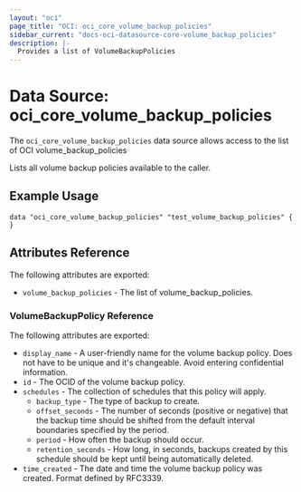 ```yaml
---
layout: "oci"
page_title: "OCI: oci_core_volume_backup_policies"
sidebar_current: "docs-oci-datasource-core-volume_backup_policies"
description: |-
  Provides a list of VolumeBackupPolicies
---
```


# Data Source: oci_core_volume_backup_policies
The `oci_core_volume_backup_policies` data source allows access to the list of OCI volume_backup_policies

Lists all volume backup policies available to the caller.

## Example Usage

```hcl
data "oci_core_volume_backup_policies" "test_volume_backup_policies" {
}
```

## Attributes Reference

The following attributes are exported:

* `volume_backup_policies` - The list of volume_backup_policies.

### VolumeBackupPolicy Reference

The following attributes are exported:

* `display_name` - A user-friendly name for the volume backup policy. Does not have to be unique and it's changeable. Avoid entering confidential information. 
* `id` - The OCID of the volume backup policy.
* `schedules` - The collection of schedules that this policy will apply.
	* `backup_type` - The type of backup to create.
	* `offset_seconds` - The number of seconds (positive or negative) that the backup time should be shifted from the default interval boundaries specified by the period.
	* `period` - How often the backup should occur.
	* `retention_seconds` - How long, in seconds, backups created by this schedule should be kept until being automatically deleted.
* `time_created` - The date and time the volume backup policy was created. Format defined by RFC3339. 

